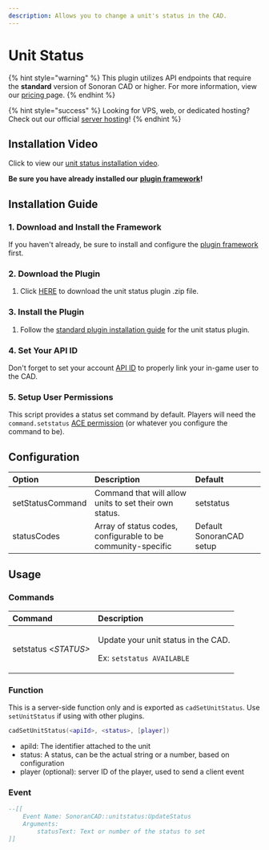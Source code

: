 ```yaml
---
description: Allows you to change a unit's status in the CAD.
---
```


# Unit Status

{% hint style="warning" %}
This plugin utilizes API endpoints that require the **standard** version of Sonoran CAD or higher. For more information, view our [pricing ](../../../pricing/faq/)page.
{% endhint %}

{% hint style="success" %}
Looking for VPS, web, or dedicated hosting? Check out our official [server hosting](../../../vps-hosting-1/vps-hosting.md)!
{% endhint %}

## Installation Video

Click to view our [unit status installation video](https://youtu.be/J9fwml13x9Y).

**Be sure you have already installed our** [**plugin framework**](../framework-installation.md)**!**

## Installation **Guide**

### 1. Download and Install the Framework

If you haven't already, be sure to install and configure the [plugin framework](../framework-installation.md) first.

### 2. Download the Plugin

1. Click [HERE](https://github.com/Sonoran-Software/sonoran_unitstatus/releases) to download the unit status plugin .zip file.

### 3. Install the Plugin

1. Follow the [standard plugin installation guide](../plugin-installation/) for the unit status plugin.

### 4. Set Your API ID

Don't forget to set your account [API ID](../../../sonoran-cad/api-integration/getting-started/setting-your-api-id.md) to properly link your in-game user to the CAD.

### 5. Setup User Permissions

This script provides a status set command by default. Players will need the `command.setstatus` [ACE permission](https://forum.cfx.re/t/basic-aces-principals-overview-guide/90917) \(or whatever you configure the command to be\).

## Configuration

| Option | Description | Default |
| :--- | :--- | :--- |
| setStatusCommand | Command that will allow units to set their own status. | setstatus |
| statusCodes | Array of status codes, configurable to be community-specific | Default SonoranCAD setup |

## Usage

### Commands

<table>
  <thead>
    <tr>
      <th style="text-align:left">Command</th>
      <th style="text-align:left">Description</th>
    </tr>
  </thead>
  <tbody>
    <tr>
      <td style="text-align:left">setstatus &lt;<em>STATUS&gt;</em>
      </td>
      <td style="text-align:left">
        <p>Update your unit status in the CAD.</p>
        <p>Ex: <code>setstatus AVAILABLE</code>
        </p>
      </td>
    </tr>
  </tbody>
</table>

### Function

This is a server-side function only and is exported as `cadSetUnitStatus`. Use `setUnitStatus` if using with other plugins.

```lua
cadSetUnitStatus(<apiId>, <status>, [player])
```

* apiId: The identifier attached to the unit
* status: A status, can be the actual string or a number, based on configuration
* player \(optional\): server ID of the player, used to send a client event

### Event

```lua
--[[
    Event Name: SonoranCAD::unitstatus:UpdateStatus
    Arguments:
        statusText: Text or number of the status to set
]]

```

